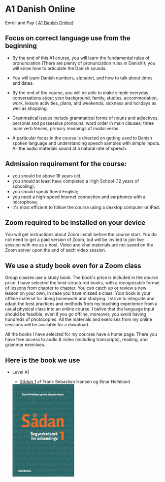 # A1 Danish Online

Enroll and Pay (<script src="https://cdn.podia.com/embeds.js" async="async"></script>
<a href="https://elenasokolova.podia.com/a1-danish-online" data-podia-embed="button">A1 Danish Online</a>)


## Focus on correct language use from the beginning

* By the end of this A1 course, you will learn the fundamental rules of pronunciation (There are plenty of pronunciation rules in Danish!); you will know how to articulate the Danish sounds. 

* You will learn Danish numbers, alphabet, and how to talk about times and dates. 

* By the end of the course, you will be able to make simple everyday conversations about your background, family, studies, accommodation, work, leisure activities, plans, and weekends; sickness and holidays as well as shopping.  

* Grammatical issues include grammatical forms of nouns and adjectives, personal and possessive pronouns, word order in main clauses; three main verb tenses; primary meanings of modal verbs.

* A particular focus in the course is directed on getting used to Danish spoken language and understanding speech samples with simple inputs.  All the audio materials sound at a natural rate of speech. 

## Admission requirement for the course:
* you should be above 18 years old;
* you should at least have completed a High School (12 years of schooling);
* you should speak fluent English;
* you need a high-speed internet connection and earphones with a microphone;
* it's most efficient to follow the course using a desktop computer or iPad.

## Zoom required to be installed on your device

You will get instructions about Zoom install before the course start. You do not need to get a paid version of Zoom, but will be invited to join live session with me as a host. Video and chat materials are not saved on the Zoom server upon the end of each video session. 

## We use a study book even for a Zoom class 
Group classes use a study book. The book's price is included in the course price. I have selected the best-structured books, with a recognizable format of lessons from chapter to chapter. You can catch up or review a new lesson on your own, in case you have missed a class. Your book is your offline material for doing homework and studying. I strive to integrate and adapt the best practices and methods from my teaching experience from a usual physical class into an online course. I belive that the language input should be feasible, even if you go offline, moreover, you avoid having hundreds of photocopies. All the materials and exercises from my online sessions will be available for a download. 

All the books I have selected for my courses have a home page. There you have free access to audio & video (including transcripts), reading, and grammar exercises.

## Here is the book we use  

* Level A1
  * *[Sådan 1](http://guga.gyldendal.dk/Sprog/dsa/saadan1.aspx)* af Frank Sebastian Hansen og Einar Helleland 
  
  <img src="forside-saadan1-png.png" alt="Sådan 1" width="200" height="300" />
